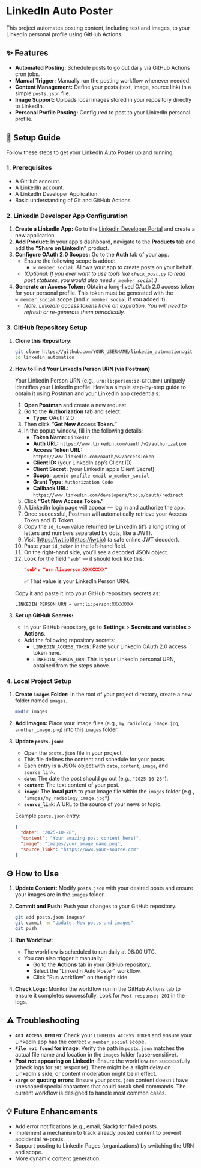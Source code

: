 # LinkedIn Auto Poster

This project automates posting content, including text and images, to your LinkedIn personal profile using GitHub Actions.

## ✨ Features

- **Automated Posting:** Schedule posts to go out daily via GitHub Actions cron jobs.
- **Manual Trigger:** Manually run the posting workflow whenever needed.
- **Content Management:** Define your posts (text, image, source link) in a simple `posts.json` file.
- **Image Support:** Uploads local images stored in your repository directly to LinkedIn.
- **Personal Profile Posting:** Configured to post to your LinkedIn personal profile.

## 🚀 Setup Guide

Follow these steps to get your LinkedIn Auto Poster up and running.

### 1. Prerequisites

- A GitHub account.
- A LinkedIn account.
- A LinkedIn Developer Application.
- Basic understanding of Git and GitHub Actions.

### 2. LinkedIn Developer App Configuration

1.  **Create a LinkedIn App:** Go to the [LinkedIn Developer Portal](https://developer.linkedin.com/) and create a new application.
2.  **Add Product:** In your app's dashboard, navigate to the **Products** tab and add the **"Share on LinkedIn"** product.
3.  **Configure OAuth 2.0 Scopes:** Go to the **Auth** tab of your app.
    - Ensure the following scope is added:
        - `w_member_social`: Allows your app to create posts on your behalf.
    - *(Optional: If you ever want to use tools like `check_post.py` to read post statuses, you would also need `r_member_social`.)*
4.  **Generate an Access Token:** Obtain a long-lived OAuth 2.0 access token for your personal profile. This token must be generated with the `w_member_social` scope (and `r_member_social` if you added it).
    - *Note: LinkedIn access tokens have an expiration. You will need to refresh or re-generate them periodically.*

### 3. GitHub Repository Setup

1.  **Clone this Repository:**
    ```bash
    git clone https://github.com/YOUR_USERNAME/linkedin_automation.git
    cd linkedin_automation
    ```
2.  **How to Find Your LinkedIn Person URN (via Postman)**

    Your LinkedIn Person URN (e.g., `urn:li:person:iz-GTCLBmh`) uniquely identifies your LinkedIn profile. Here’s a simple step-by-step guide to obtain it using Postman and your LinkedIn app credentials:

    1.  **Open Postman** and create a new request.
    2.  Go to the **Authorization** tab and select:
        -   **Type:** OAuth 2.0
    3.  Then click **“Get New Access Token.”**
    4.  In the popup window, fill in the following details:
        -   **Token Name:** `LinkedIn`
        -   **Auth URL:** `https://www.linkedin.com/oauth/v2/authorization`
        -   **Access Token URL:** `https://www.linkedin.com/oauth/v2/accessToken`
        -   **Client ID:** (your LinkedIn app’s Client ID)
        -   **Client Secret:** (your LinkedIn app’s Client Secret)
        -   **Scope:** `openid profile email w_member_social`
        -   **Grant Type:** `Authorization Code`
        -   **Callback URL:** `https://www.linkedin.com/developers/tools/oauth/redirect`
    5.  Click **“Get New Access Token.”**
    6.  A LinkedIn login page will appear — log in and authorize the app.
    7.  Once successful, Postman will automatically retrieve your Access Token and ID Token.
    8.  Copy the `id_token` value returned by LinkedIn (it’s a long string of letters and numbers separated by dots, like a JWT).
    9.  Visit [https://jwt.io](https://jwt.io) (a safe online JWT decoder).
    10. Paste your `id_token` in the left-hand field.
    11. On the right-hand side, you’ll see a decoded JSON object.
    12. Look for the field `"sub"` — it should look like this:
        ```json
        "sub": "urn:li:person:XXXXXXXX"
        ```
        ✅ That value is your LinkedIn Person URN.

    Copy it and paste it into your GitHub repository secrets as:

    `LINKEDIN_PERSON_URN = urn:li:person:XXXXXXXX`

3.  **Set up GitHub Secrets:**
    - In your GitHub repository, go to **Settings** > **Secrets and variables** > **Actions**.
    - Add the following repository secrets:
        -   `LINKEDIN_ACCESS_TOKEN`: Paste your LinkedIn OAuth 2.0 access token here.
        -   `LINKEDIN_PERSON_URN`: This is your LinkedIn personal URN, obtained from the steps above.

### 4. Local Project Setup

1.  **Create `images` Folder:** In the root of your project directory, create a new folder named `images`.
    ```bash
    mkdir images
    ```
2.  **Add Images:** Place your image files (e.g., `my_radiology_image.jpg`, `another_image.png`) into this `images` folder.
3.  **Update `posts.json`:**
    - Open the `posts.json` file in your project.
    - This file defines the content and schedule for your posts.
    - Each entry is a JSON object with `date`, `content`, `image`, and `source_link`.
    - **`date`**: The date the post should go out (e.g., `"2025-10-28"`).
    - **`content`**: The text content of your post.
    - **`image`**: The **local path** to your image file within the `images` folder (e.g., `"images/my_radiology_image.jpg"`).
    - **`source_link`**: A URL to the source of your news or topic.

    Example `posts.json` entry:
    ```json
    {
      "date": "2025-10-28",
      "content": "Your amazing post content here!",
      "image": "images/your_image_name.png",
      "source_link": "https://www.your-source.com"
    }
    ```

## ⚙️ How to Use

1.  **Update Content:** Modify `posts.json` with your desired posts and ensure your images are in the `images` folder.
2.  **Commit and Push:** Push your changes to your GitHub repository.
    ```bash
    git add posts.json images/
    git commit -m "Update: New posts and images"
    git push
    ```
3.  **Run Workflow:**
    - The workflow is scheduled to run daily at 08:00 UTC.
    - You can also trigger it manually:
        - Go to the **Actions** tab in your GitHub repository.
        - Select the "LinkedIn Auto Poster" workflow.
        - Click "Run workflow" on the right side.

4.  **Check Logs:** Monitor the workflow run in the GitHub Actions tab to ensure it completes successfully. Look for `Post response: 201` in the logs.

## ⚠️ Troubleshooting

-   **`403 ACCESS_DENIED`**: Check your `LINKEDIN_ACCESS_TOKEN` and ensure your LinkedIn app has the correct `w_member_social` scope.
-   **`File not found` for image**: Verify the path in `posts.json` matches the actual file name and location in the `images` folder (case-sensitive).
-   **Post not appearing on LinkedIn**: Ensure the workflow ran successfully (check logs for `201` response). There might be a slight delay on LinkedIn's side, or content moderation might be in effect.
-   **`xargs` or quoting errors**: Ensure your `posts.json` content doesn't have unescaped special characters that could break shell commands. The current workflow is designed to handle most common cases.

## 💡 Future Enhancements

-   Add error notifications (e.g., email, Slack) for failed posts.
-   Implement a mechanism to track already posted content to prevent accidental re-posts.
-   Support posting to LinkedIn Pages (organizations) by switching the URN and scope.
-   More dynamic content generation.
